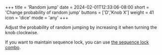 +++
title = 'Random jump'
date = 2024-02-01T12:33:06-08:00
short = 'Change probability of random jump'
buttons = ['D','Knob X']
weight = 41
icon = 'dice'
mode = 'any'
+++


Adjust the probability of random jumping by increasing it when turning the knob clockwise.

If you want to maintain sequence lock, you can use [the sequence lock combo](/#sequence-lock).